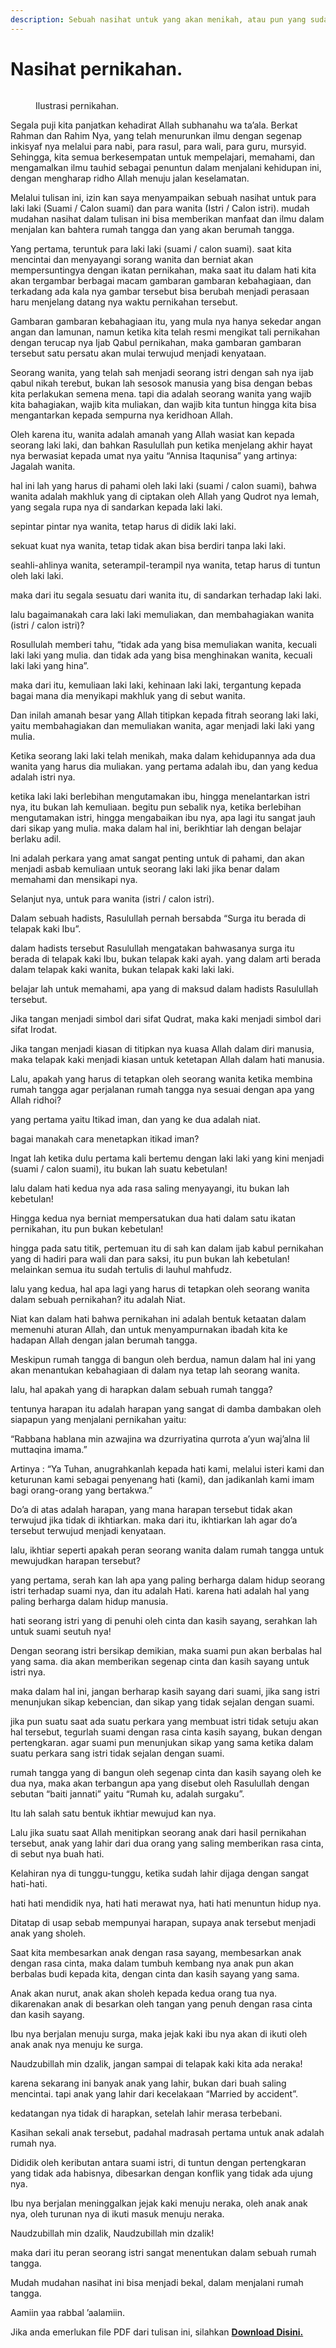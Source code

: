 ```yaml
---
description: Sebuah nasihat untuk yang akan menikah, atau pun yang sudah menikah.
---
```


# Nasihat pernikahan.

<figure><img src="https://taufiksarif.files.wordpress.com/2023/05/ilustrasi-pernikahan.jpg?w=800" alt=""><figcaption><p>Ilustrasi pernikahan.</p></figcaption></figure>

Segala puji kita panjatkan kehadirat Allah subhanahu wa ta’ala. Berkat Rahman dan Rahim Nya, yang telah menurunkan ilmu dengan segenap inkisyaf nya melalui para nabi, para rasul, para wali, para guru, mursyid. Sehingga, kita semua berkesempatan untuk mempelajari, memahami, dan mengamalkan ilmu tauhid sebagai penuntun dalam menjalani kehidupan ini, dengan mengharap ridho Allah menuju jalan keselamatan.

Melalui tulisan ini, izin kan saya menyampaikan sebuah nasihat untuk para laki laki (Suami / Calon suami) dan para wanita (Istri / Calon istri). mudah mudahan nasihat dalam tulisan ini bisa memberikan manfaat dan ilmu dalam menjalan kan bahtera rumah tangga dan yang akan berumah tangga.

Yang pertama, teruntuk para laki laki (suami / calon suami). saat kita mencintai dan menyayangi sorang wanita dan berniat akan mempersuntingya dengan ikatan pernikahan, maka saat itu dalam hati kita akan tergambar berbagai macam gambaran gambaran kebahagiaan, dan terkadang ada kala nya gambar tersebut bisa berubah menjadi perasaan haru menjelang datang nya waktu pernikahan tersebut.

Gambaran gambaran kebahagiaan itu, yang mula nya hanya sekedar angan angan dan lamunan, namun ketika kita telah resmi mengikat tali pernikahan dengan terucap nya Ijab Qabul pernikahan, maka gambaran gambaran tersebut satu persatu akan mulai terwujud menjadi kenyataan.

Seorang wanita, yang telah sah menjadi seorang istri dengan sah nya ijab qabul nikah terebut, bukan lah sesosok manusia yang bisa dengan bebas kita perlakukan semena mena. tapi dia adalah seorang wanita yang wajib kita bahagiakan, wajib kita muliakan, dan wajib kita tuntun hingga kita bisa mengantarkan kepada sempurna nya keridhoan Allah.

Oleh karena itu, wanita adalah amanah yang Allah wasiat kan kepada seorang laki laki, dan bahkan Rasulullah pun ketika menjelang akhir hayat nya berwasiat kepada umat nya yaitu “Annisa Itaqunisa” yang artinya: Jagalah wanita.

hal ini lah yang harus di pahami oleh laki laki (suami / calon suami), bahwa wanita adalah makhluk yang di ciptakan oleh Allah yang Qudrot nya lemah, yang segala rupa nya di sandarkan kepada laki laki.

sepintar pintar nya wanita, tetap harus di didik laki laki.

sekuat kuat nya wanita, tetap tidak akan bisa berdiri tanpa laki laki.

seahli-ahlinya wanita, seterampil-terampil nya wanita, tetap harus di tuntun oleh laki laki.

maka dari itu segala sesuatu dari wanita itu, di sandarkan terhadap laki laki.

lalu bagaimanakah cara laki laki memuliakan, dan membahagiakan wanita (istri / calon istri)?

Rosullulah memberi tahu, “tidak ada yang bisa memuliakan wanita, kecuali laki laki yang mulia. dan tidak ada yang bisa menghinakan wanita, kecuali laki laki yang hina”.

maka dari itu, kemuliaan laki laki, kehinaan laki laki, tergantung kepada bagai mana dia menyikapi makhluk yang di sebut wanita.

Dan inilah amanah besar yang Allah titipkan kepada fitrah seorang laki laki, yaitu membahagiakan dan memuliakan wanita, agar menjadi laki laki yang mulia.

Ketika seorang laki laki telah menikah, maka dalam kehidupannya ada dua wanita yang harus dia muliakan. yang pertama adalah ibu, dan yang kedua adalah istri nya.

ketika laki laki berlebihan mengutamakan ibu, hingga menelantarkan istri nya, itu bukan lah kemuliaan. begitu pun sebalik nya, ketika berlebihan mengutamakan istri, hingga mengabaikan ibu nya, apa lagi itu sangat jauh dari sikap yang mulia. maka dalam hal ini, berikhtiar lah dengan belajar berlaku adil.

Ini adalah perkara yang amat sangat penting untuk di pahami, dan akan menjadi asbab kemuliaan untuk seorang laki laki jika benar dalam memahami dan mensikapi nya.

Selanjut nya, untuk para wanita (istri / calon istri).

Dalam sebuah hadists, Rasulullah pernah bersabda “Surga itu berada di telapak kaki Ibu”.

dalam hadists tersebut Rasulullah mengatakan bahwasanya surga itu berada di telapak kaki Ibu, bukan telapak kaki ayah. yang dalam arti berada dalam telapak kaki wanita, bukan telapak kaki laki laki.

belajar lah untuk memahami, apa yang di maksud dalam hadists Rasulullah tersebut.

Jika tangan menjadi simbol dari sifat Qudrat, maka kaki menjadi simbol dari sifat Irodat.

Jika tangan menjadi kiasan di titipkan nya kuasa Allah dalam diri manusia, maka telapak kaki menjadi kiasan untuk ketetapan Allah dalam hati manusia.

Lalu, apakah yang harus di tetapkan oleh seorang wanita ketika membina rumah tangga agar perjalanan rumah tangga nya sesuai dengan apa yang Allah ridhoi?

yang pertama yaitu Itikad iman, dan yang ke dua adalah niat.

bagai manakah cara menetapkan itikad iman?

Ingat lah ketika dulu pertama kali bertemu dengan laki laki yang kini menjadi (suami / calon suami), itu bukan lah suatu kebetulan!

lalu dalam hati kedua nya ada rasa saling menyayangi, itu bukan lah kebetulan!

Hingga kedua nya berniat mempersatukan dua hati dalam satu ikatan pernikahan, itu pun bukan kebetulan!

hingga pada satu titik, pertemuan itu di sah kan dalam ijab kabul pernikahan yang di hadiri para wali dan para saksi, itu pun bukan lah kebetulan! melainkan semua itu sudah tertulis di lauhul mahfudz.

lalu yang kedua, hal apa lagi yang harus di tetapkan oleh seorang wanita dalam sebuah pernikahan? itu adalah Niat.

Niat kan dalam hati bahwa pernikahan ini adalah bentuk ketaatan dalam memenuhi aturan Allah, dan untuk menyampurnakan ibadah kita ke hadapan Allah dengan jalan berumah tangga.

Meskipun rumah tangga di bangun oleh berdua, namun dalam hal ini yang akan menantukan kebahagiaan di dalam nya tetap lah seorang wanita.

lalu, hal apakah yang di harapkan dalam sebuah rumah tangga?

tentunya harapan itu adalah harapan yang sangat di damba dambakan oleh siapapun yang menjalani pernikahan yaitu:

“Rabbana hablana min azwajina wa dzurriyatina qurrota a’yun waj’alna lil muttaqina imama.”

Artinya : “Ya Tuhan, anugrahkanlah kepada hati kami, melalui isteri kami dan keturunan kami sebagai penyenang hati (kami), dan jadikanlah kami imam bagi orang-orang yang bertakwa.”

Do’a di atas adalah harapan, yang mana harapan tersebut tidak akan terwujud jika tidak di ikhtiarkan. maka dari itu, ikhtiarkan lah agar do’a tersebut terwujud menjadi kenyataan.

lalu, ikhtiar seperti apakah peran seorang wanita dalam rumah tangga untuk mewujudkan harapan tersebut?

yang pertama, serah kan lah apa yang paling berharga dalam hidup seorang istri terhadap suami nya, dan itu adalah Hati. karena hati adalah hal yang paling berharga dalam hidup manusia.

hati seorang istri yang di penuhi oleh cinta dan kasih sayang, serahkan lah untuk suami seutuh nya!

Dengan seorang istri bersikap demikian, maka suami pun akan berbalas hal yang sama. dia akan memberikan segenap cinta dan kasih sayang untuk istri nya.

maka dalam hal ini, jangan berharap kasih sayang dari suami, jika sang istri menunjukan sikap kebencian, dan sikap yang tidak sejalan dengan suami.

jika pun suatu saat ada suatu perkara yang membuat istri tidak setuju akan hal tersebut, tegurlah suami dengan rasa cinta kasih sayang, bukan dengan pertengkaran. agar suami pun menunjukan sikap yang sama ketika dalam suatu perkara sang istri tidak sejalan dengan suami.

rumah tangga yang di bangun oleh segenap cinta dan kasih sayang oleh ke dua nya, maka akan terbangun apa yang disebut oleh Rasulullah dengan sebutan “baiti jannati” yaitu “Rumah ku, adalah surgaku”.

Itu lah salah satu bentuk ikhtiar mewujud kan nya.

Lalu jika suatu saat Allah menitipkan seorang anak dari hasil pernikahan tersebut, anak yang lahir dari dua orang yang saling memberikan rasa cinta, di sebut nya buah hati.

Kelahiran nya di tunggu-tunggu, ketika sudah lahir dijaga dengan sangat hati-hati.

hati hati mendidik nya, hati hati merawat nya, hati hati menuntun hidup nya.

Ditatap di usap sebab mempunyai harapan, supaya anak tersebut menjadi anak yang sholeh.

Saat kita membesarkan anak dengan rasa sayang, membesarkan anak dengan rasa cinta, maka dalam tumbuh kembang nya anak pun akan berbalas budi kepada kita, dengan cinta dan kasih sayang yang sama.

Anak akan nurut, anak akan sholeh kepada kedua orang tua nya. dikarenakan anak di besarkan oleh tangan yang penuh dengan rasa cinta dan kasih sayang.

Ibu nya berjalan menuju surga, maka jejak kaki ibu nya akan di ikuti oleh anak anak nya menuju ke surga.

Naudzubillah min dzalik, jangan sampai di telapak kaki kita ada neraka!

karena sekarang ini banyak anak yang lahir, bukan dari buah saling mencintai. tapi anak yang lahir dari kecelakaan “Married by accident”.

kedatangan nya tidak di harapkan, setelah lahir merasa terbebani.

Kasihan sekali anak tersebut, padahal madrasah pertama untuk anak adalah rumah nya.

Dididik oleh keributan antara suami istri, di tuntun dengan pertengkaran yang tidak ada habisnya, dibesarkan dengan konflik yang tidak ada ujung nya.

Ibu nya berjalan meninggalkan jejak kaki menuju neraka, oleh anak anak nya, oleh turunan nya di ikuti masuk menuju neraka.

Naudzubillah min dzalik, Naudzubillah min dzalik!

maka dari itu peran seorang istri sangat menentukan dalam sebuah rumah tangga.

Mudah mudahan nasihat ini bisa menjadi bekal, dalam menjalani rumah tangga.

Aamiin yaa rabbal ’aalamiin.

Jika anda emerlukan file PDF dari tulisan ini, silahkan [**Download Disini.**](https://taufiksarif.files.wordpress.com/2023/05/nasihat-pernikahan.pdf)
